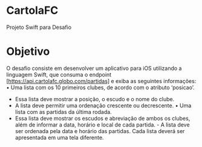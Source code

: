 # CartolaFC
Projeto Swift para Desafio

# Objetivo
O desafio consiste em desenvolver um aplicativo para iOS utilizando a linguagem Swift, que consuma o endpoint [https://api.cartolafc.globo.com/partidas] e exiba as seguintes informações:
• Uma lista com os 10 primeiros clubes, de acordo com o atributo ‘posicao’.
- Essa lista deve mostrar a posição, o escudo e o nome do clube.
- A lista deve permitir uma ordenação crescente ou decrescente.
• Uma lista com as partidas da última rodada.
- Essa lista deve mostrar os escudos e abreviação de ambos os clubes, além de informar a data, horário e local de cada partida. - A lista deve ser ordenada pela data e horário das partidas.
Cada lista deverá ser apresentada em uma tela diferente.
